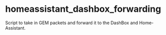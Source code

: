 # homeassistant_dashbox_forwarding
Script to take in GEM packets and forward it to the DashBox and Home-Assistant.
